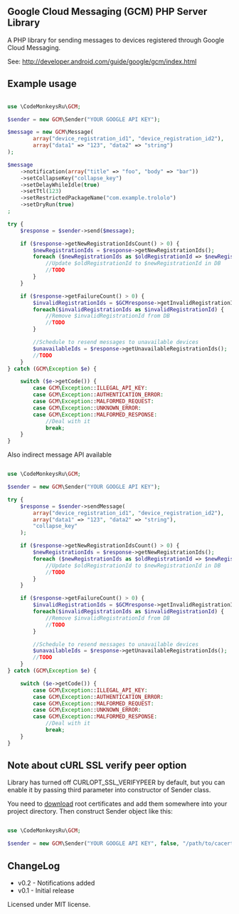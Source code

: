 Google Cloud Messaging (GCM) PHP Server Library
--------------------------------------------

A PHP library for sending messages to devices registered through Google Cloud Messaging.

See:
http://developer.android.com/guide/google/gcm/index.html

Example usage
-----------------------
```php

use \CodeMonkeysRu\GCM;

$sender = new GCM\Sender("YOUR GOOGLE API KEY");

$message = new GCM\Message(
        array("device_registration_id1", "device_registration_id2"),
        array("data1" => "123", "data2" => "string")
);

$message
    ->notification(array("title" => "foo", "body" => "bar"))
    ->setCollapseKey("collapse_key")
    ->setDelayWhileIdle(true)
    ->setTtl(123)
    ->setRestrictedPackageName("com.example.trololo")
    ->setDryRun(true)
;

try {
    $response = $sender->send($message);

    if ($response->getNewRegistrationIdsCount() > 0) {
        $newRegistrationIds = $response->getNewRegistrationIds();
        foreach ($newRegistrationIds as $oldRegistrationId => $newRegistrationId){
            //Update $oldRegistrationId to $newRegistrationId in DB
            //TODO
        }
    }

    if ($response->getFailureCount() > 0) {
        $invalidRegistrationIds = $GCMresponse->getInvalidRegistrationIds();
        foreach($invalidRegistrationIds as $invalidRegistrationId) {
            //Remove $invalidRegistrationId from DB
            //TODO
        }

        //Schedule to resend messages to unavailable devices
        $unavailableIds = $response->getUnavailableRegistrationIds();
        //TODO
    }
} catch (GCM\Exception $e) {

    switch ($e->getCode()) {
        case GCM\Exception::ILLEGAL_API_KEY:
        case GCM\Exception::AUTHENTICATION_ERROR:
        case GCM\Exception::MALFORMED_REQUEST:
        case GCM\Exception::UNKNOWN_ERROR:
        case GCM\Exception::MALFORMED_RESPONSE:
            //Deal with it
            break;
    }
}

```

Also indirect message API available

```php

use \CodeMonkeysRu\GCM;

$sender = new GCM\Sender("YOUR GOOGLE API KEY");

try {
    $response = $sender->sendMessage(
        array("device_registration_id1", "device_registration_id2"),
        array("data1" => "123", "data2" => "string"),
        "collapse_key"
    );

    if ($response->getNewRegistrationIdsCount() > 0) {
        $newRegistrationIds = $response->getNewRegistrationIds();
        foreach ($newRegistrationIds as $oldRegistrationId => $newRegistrationId){
            //Update $oldRegistrationId to $newRegistrationId in DB
            //TODO
        }
    }

    if ($response->getFailureCount() > 0) {
        $invalidRegistrationIds = $GCMresponse->getInvalidRegistrationIds();
        foreach($invalidRegistrationIds as $invalidRegistrationId) {
            //Remove $invalidRegistrationId from DB
            //TODO
        }

        //Schedule to resend messages to unavailable devices
        $unavailableIds = $response->getUnavailableRegistrationIds();
        //TODO
    }
} catch (GCM\Exception $e) {

    switch ($e->getCode()) {
        case GCM\Exception::ILLEGAL_API_KEY:
        case GCM\Exception::AUTHENTICATION_ERROR:
        case GCM\Exception::MALFORMED_REQUEST:
        case GCM\Exception::UNKNOWN_ERROR:
        case GCM\Exception::MALFORMED_RESPONSE:
            //Deal with it
            break;
    }
}

```

Note about cURL SSL verify peer option
-----------------------
Library has turned off CURLOPT_SSL_VERIFYPEER by default, but you can enable it by passing third parameter into constructor of Sender class.

You need to [download](http://curl.haxx.se/docs/caextract.html) root certificates and add them somewhere into your project directory. Then construct Sender object like this:

```php

use \CodeMonkeysRu\GCM;

$sender = new GCM\Sender("YOUR GOOGLE API KEY", false, "/path/to/cacert.crt");

```


ChangeLog
----------------------
* v0.2 - Notifications added
* v0.1 - Initial release

Licensed under MIT license.

